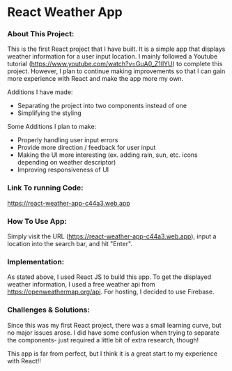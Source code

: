 # React Weather App

### About This Project:
This is the first React project that I have built. It is a simple app that displays weather information for a user input location. I mainly followed a Youtube tutorial (https://www.youtube.com/watch?v=GuA0_Z1llYU) to complete this project. However, I plan to continue making improvements so that I can gain more experience with React and make the app more my own.

Additions I have made:
* Separating the project into two components instead of one
* Simplifying the styling

Some Additions I plan to make:
* Properly handling user input errors
* Provide more direction / feedback for user input
* Making the UI more interesting (ex. adding rain, sun, etc. icons depending on weather descriptor)
* Improving responsiveness of UI

### Link To running Code:
https://react-weather-app-c44a3.web.app

### How To Use App:
Simply visit the URL (https://react-weather-app-c44a3.web.app), input a location into the search bar, and hit "Enter".

### Implementation:
As stated above, I used React JS to build this app. To get the displayed weather information, I used a free weather api from https://openweathermap.org/api. For hosting, I decided to use Firebase.

### Challenges & Solutions:
Since this was my first React project, there was a small learning curve, but no major issues arose. I did have some confusion when trying to separate the components- just required a little bit of extra research, though!

This app is far from perfect, but I think it is a great start to my experience with React!!
